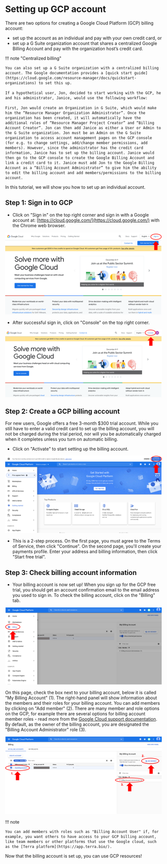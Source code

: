 # Setting up GCP account

There are two options for creating a Google Cloud Platform (GCP) billing account:

- set up the account as an individual and pay with your own credit card, or
- set up a G Suite organization account that shares a centralized Google Billing Account and pay with the organization host’s credit card.

!!! note "Centralized billing"

    You can also set up a G Suite organization with a centralized billing account. The Google documentation provides a [quick start guide](https://cloud.google.com/resource-manager/docs/quickstart-organizations) to set this up.

    If a hypothetical user, Jon, decided to start working with the GCP, he and his administrator, Janice, would use the following workflow:

    First, Jon would create an Organization in G Suite, which would make him the “Resource Manager Organization Administrator”. Once the organization has been created, it will automatically have the additional roles of “Resource Manager Project Creator” and “Billing Account Creator”. Jon can then add Janice as either a User or Admin to the G Suite organization. Jon must be an Admin on the G Suite organization to access account management pages on the GCP console (for e.g. to change settings, add/change member permissions, add members). However, since the administrator has the credit card information, Janice has to set up the billing account. Janice would then go to the GCP console to create the Google Billing Account and link a credit card to it. Janice must add Jon to the Google Billing Account as a “Billing Account Administrator” to give him the ability to edit the billing account and add members/permissions to the billing account.

In this tutorial, we will show you how to set up an individual account.

## Step 1: Sign in to GCP

- Click on "Sign in" on the top right corner and sign in with a Google account at: [https://cloud.google.com/](https://cloud.google.com/) with the Chrome web browser.

![](../../images/gcp_images/gcp_login.png "GCP sign in button")

- After successful sign in, click on "Console" on the top right corner.

![](../../images/gcp_images/gcp_console.png "GCP console button")

## Step 2: Create a GCP billing account

For new users, Google offers a free 3-month $300 trial account. While you still have to enter a valid credit card to set up the billing account, you will not be charged during the trial period, nor will you be automatically charged when it completes unless you turn on automatic billing.

- Click on "Activate" to start setting up the billing account.

![](../../images/gcp_images/gcp_activatefreetrial.png "GCP activate free trial button")

- This is a 2-step process. On the first page, you must agree to the Terms of Service, then click "Continue". On the second page, you'll create your payments profile. Enter your address and billing information, then click "Start free trial".


## Step 3: Check billing account information

- Your billing account is now set up! When you sign up for the GCP free trial, you should get an account confirmation email to the email address you used to sign in. To check the billing account, click on the "Billing" tab.

![](../../images/gcp_images/gcp_billingtab.png "GCP billing tab")

On this page, check the box next to your billing account, below it is called "My Billing Account" (1). The right-hand panel will show information about the members and their roles for your billing account. You can add members by clicking on "Add member" (2). There are many member and role options on the GCP, for example there are several options for billing account member roles - read more from the [Google Cloud support documentation](https://cloud.google.com/billing/docs/how-to/billing-access). By default, as the owner of the billing account, you are designated the "Billing Account Administrator" role (3).

![](../../images/gcp_images/gcp_billingaccountmember.png "GCP billing account information")

!!! note

    You can add members with roles such as "Billing Account User" if, for example, you want others to have access to your GCP billing account, like team members or other platforms that use the Google cloud, such as the [Terra platform](https://app.terra.bio/).

Now that the billing account is set up, you can use GCP resources!
